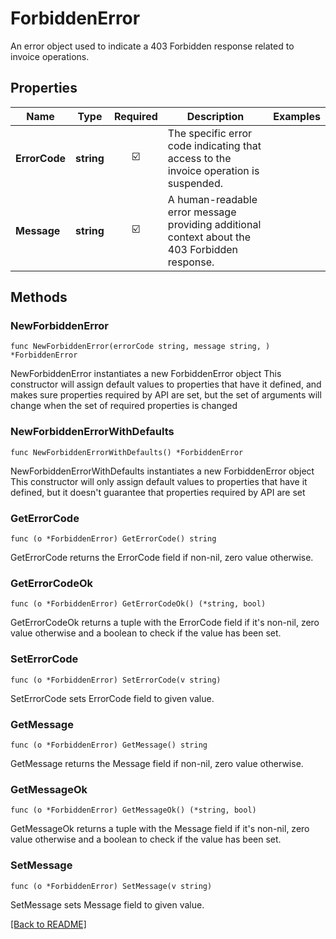 # ForbiddenError
An error object used to indicate a 403 Forbidden response related to invoice operations.

## Properties
| Name | Type | Required | Description | Examples |
|------------|:-------------:|:-------------:|-------------|:-------------:|
| **ErrorCode** | **string** | ☑️ | The specific error code indicating that access to the invoice operation is suspended. |  |
| **Message** | **string** | ☑️ | A human-readable error message providing additional context about the 403 Forbidden response. |  |

## Methods

### NewForbiddenError

`func NewForbiddenError(errorCode string, message string, ) *ForbiddenError`

NewForbiddenError instantiates a new ForbiddenError object
This constructor will assign default values to properties that have it defined,
and makes sure properties required by API are set, but the set of arguments
will change when the set of required properties is changed

### NewForbiddenErrorWithDefaults

`func NewForbiddenErrorWithDefaults() *ForbiddenError`

NewForbiddenErrorWithDefaults instantiates a new ForbiddenError object
This constructor will only assign default values to properties that have it defined,
but it doesn't guarantee that properties required by API are set

### GetErrorCode

`func (o *ForbiddenError) GetErrorCode() string`

GetErrorCode returns the ErrorCode field if non-nil, zero value otherwise.

### GetErrorCodeOk

`func (o *ForbiddenError) GetErrorCodeOk() (*string, bool)`

GetErrorCodeOk returns a tuple with the ErrorCode field if it's non-nil, zero value otherwise
and a boolean to check if the value has been set.

### SetErrorCode

`func (o *ForbiddenError) SetErrorCode(v string)`

SetErrorCode sets ErrorCode field to given value.


### GetMessage

`func (o *ForbiddenError) GetMessage() string`

GetMessage returns the Message field if non-nil, zero value otherwise.

### GetMessageOk

`func (o *ForbiddenError) GetMessageOk() (*string, bool)`

GetMessageOk returns a tuple with the Message field if it's non-nil, zero value otherwise
and a boolean to check if the value has been set.

### SetMessage

`func (o *ForbiddenError) SetMessage(v string)`

SetMessage sets Message field to given value.



[[Back to README]](../../README.md)


